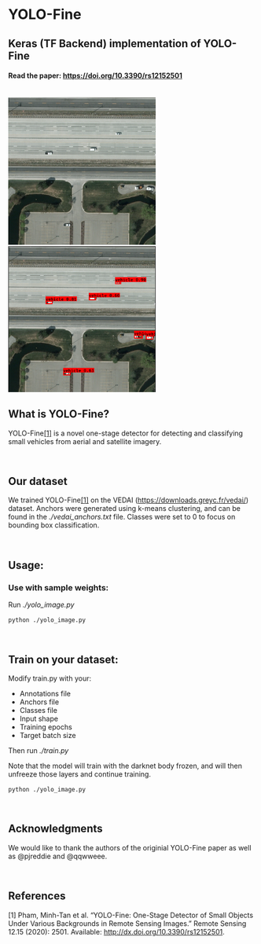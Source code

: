 # YOLO-Fine



## Keras (TF Backend) implementation of YOLO-Fine
#### Read the paper: https://doi.org/10.3390/rs12152501
<br />
<img src="./imgs/00000674_co.png" alt="674" width="300"/>
<img src="./imgs/674.png" alt="674_detect" width="300"/>

<br />

## What is YOLO-Fine?
YOLO-Fine[[1]](#1) is a novel one-stage detector for detecting and classifying small vehicles from aerial and satellite imagery.

<br />

## Our dataset
We trained YOLO-Fine[[1]](#1) on the VEDAI (https://downloads.greyc.fr/vedai/) dataset. Anchors were generated using k-means clustering, and can be found in the *./vedai_anchors.txt* file. Classes were set to 0 to focus on bounding box classification.

<br />

## Usage:

### Use with sample weights:
Run *./yolo_image.py*
```
python ./yolo_image.py
```

<br/>

## Train on your dataset:


Modify train.py with your:

* Annotations file
* Anchors file 
* Classes file
* Input shape
* Training epochs
* Target batch size

Then run *./train.py*

Note that the model will train with the darknet body frozen, and will then unfreeze those layers and continue training.
```
python ./yolo_image.py
```
<br />

## Acknowledgments
We would like to thank the authors of the originial YOLO-Fine paper as well as @pjreddie and @qqwweee.

<br />

## References
<a id="1">[1]</a> 
Pham, Minh-Tan et al. “YOLO-Fine: One-Stage Detector of Small Objects Under Various Backgrounds in Remote Sensing Images.” Remote Sensing 12.15 (2020): 2501. Available: http://dx.doi.org/10.3390/rs12152501.